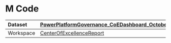 



# M Code

|Dataset|[PowerPlatformGovernance_CoEDashboard_October2022](./../PowerPlatformGovernance_CoEDashboard_October2022.md)|
| :--- | :--- |
|Workspace|[CenterOfExcellenceReport](../../Workspaces/CenterOfExcellenceReport.md)|
